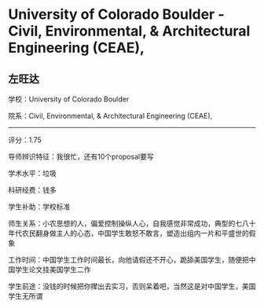 # University of Colorado Boulder - Civil, Environmental, & Architectural Engineering (CEAE),

## 左旺达

学校：University of Colorado Boulder

院系：Civil, Environmental, & Architectural Engineering (CEAE),

* * *

评分：1.75

导师辨识特征：我很忙，还有10个proposal要写

学术水平：垃圾

科研经费：钱多

学生补助：学校标准

师生关系：小农思想的人，偏爱控制操纵人心，自我感觉非常成功，典型的七八十年代农民翻身做主人的心态，中国学生敢怒不敢言，塑造出组内一片和平盛世的假象

工作时间：中国学生工作时间最长，向他请假还不开心，跪舔美国学生，随便把中国学生论文挂美国学生二作

学生前途：没钱的时候把你撵出去实习，否则呆着吧，当然这是对中国学生，美国学生无所谓